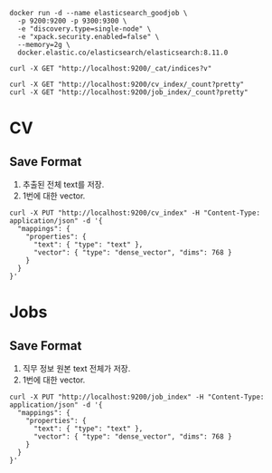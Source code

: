 ```
docker run -d --name elasticsearch_goodjob \
  -p 9200:9200 -p 9300:9300 \
  -e "discovery.type=single-node" \
  -e "xpack.security.enabled=false" \
  --memory=2g \
  docker.elastic.co/elasticsearch/elasticsearch:8.11.0
```

```
curl -X GET "http://localhost:9200/_cat/indices?v"
```

```
curl -X GET "http://localhost:9200/cv_index/_count?pretty"
curl -X GET "http://localhost:9200/job_index/_count?pretty"
```

# CV

## Save Format
1. 추출된 전체 text를 저장.
2. 1번에 대한 vector.

```
curl -X PUT "http://localhost:9200/cv_index" -H "Content-Type: application/json" -d '{
  "mappings": {
    "properties": {
      "text": { "type": "text" }, 
      "vector": { "type": "dense_vector", "dims": 768 }
    }
  }
}'
```


# Jobs

## Save Format

1. 직무 정보 원본 text 전체가 저장.
2. 1번에 대한 vector.

```
curl -X PUT "http://localhost:9200/job_index" -H "Content-Type: application/json" -d '{
  "mappings": {
    "properties": {
      "text": { "type": "text" }, 
      "vector": { "type": "dense_vector", "dims": 768 }
    }
  }
}'
```
